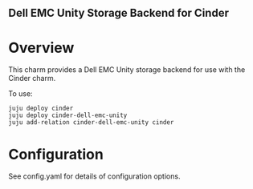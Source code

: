Dell EMC Unity Storage Backend for Cinder
-------------------------------

Overview
========

This charm provides a Dell EMC Unity storage backend for use with the Cinder
charm.

To use:

    juju deploy cinder
    juju deploy cinder-dell-emc-unity
    juju add-relation cinder-dell-emc-unity cinder

Configuration
=============

See config.yaml for details of configuration options.

